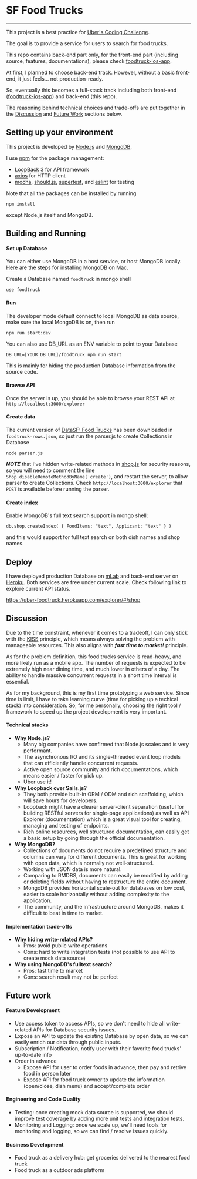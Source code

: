 # SF Food Trucks
-----

This project is a best practice for [Uber's Coding Challenge](https://github.com/uber/coding-challenge-tools/blob/master/coding_challenge.md).

The goal is to provide a service for users to search for food trucks.

This repo contains back-end part only, for the front-end part (including source, features, documentations), please check [foodtruck-ios-app](https://github.com/chenpighead/foodtruck-ios-app).

At first, I planned to choose back-end track. However, without a basic front-end, it just feels... not production-ready.

So, eventually this becomes a full-stack track including both front-end ([foodtruck-ios-app](https://github.com/chenpighead/foodtruck-ios-app)) and back-end (this repo).

The reasoning behind technical choices and trade-offs are put together in the [Discussion](#Discussion) and [Future Work](#future-work) sections below.

## Setting up your environment

This project is developed by [Node.js](https://nodejs.org/en/) and [MongoDB](https://www.mongodb.com/).

I use [npm](https://www.npmjs.com/) for the package management:

* [LoopBack 3](https://loopback.io/) for API framework
* [axios](https://github.com/axios/axios) for HTTP client
* [mocha](https://mochajs.org/), [should.js](https://github.com/shouldjs/should.js), [supertest](https://github.com/visionmedia/supertest), and [eslint](https://eslint.org/) for testing

Note that all the packages can be installed by running
```
npm install
```
except Node.js itself and MongoDB.

## Building and Running

#### Set up Database
You can either use MongoDB in a host service, or host MongoDB locally. [Here](https://docs.mongodb.com/manual/tutorial/install-mongodb-on-os-x/#install-mongodb-community-edition) are the steps for installing MongoDB on Mac.

Create a Database named `foodtruck` in mongo shell
```
use foodtruck
```

#### Run
The developer mode default connect to local MongoDB as data source, make sure the local MongoDB is on, then run
```
npm run start:dev
```
You can also use DB_URL as an ENV variable to point to your Database
```
DB_URL=[YOUR_DB_URL]/foodtruck npm run start

```
This is mainly for hiding the production Database information from the source code.

#### Browse API
Once the server is up, you should be able to browse your REST API at `http://localhost:3000/explorer`

#### Create data
The current version of [DataSF: Food Trucks](https://data.sfgov.org/Economy-and-Community/Mobile-Food-Facility-Permit/rqzj-sfat) has been downloaded in `foodtruck-rows.json`, so just run the parser.js to create Collections in Database
```
node parser.js
```
***NOTE*** that I've hidden write-related methods in [shop.js](https://github.com/chenpighead/SF-Food-Truck/blob/master/common/models/shop.js) for security reasons, so you will need to comment the line `Shop.disableRemoteMethodByName('create')`, and restart the server, to allow parser to create Collections. Check `http://localhost:3000/explorer` that `POST` is available before running the parser.

#### Create index
Enable MongoDB's full text search support in mongo shell:
```
db.shop.createIndex( { FoodItems: "text", Applicant: "text" } )
```
and this would support for full text search on both dish names and shop names.

## Deploy
I have deployed production Database on [mLab](https://mlab.com/) and back-end server on [Heroku](https://dashboard.heroku.com/apps).
Both services are free under current scale. Check following link to explore current API status.

https://uber-foodtruck.herokuapp.com/explorer/#/shop

## Discussion
Due to the time constraint, whenever it comes to a tradeoff, I can only stick with the [KISS](https://en.wikipedia.org/wiki/KISS_principle) principle, which means always solving the problem with manageable resources. This also aligns with ***fast time to market!*** principle.

As for the problem definition, this food trucks service is read-heavy, and more likely run as a mobile app. The number of requests is expected to be extremely high near dining time, and much lower in others of a day. The ability to handle massive concurrent requests in a short time interval is essential.

As for my background, this is my first time prototyping a web service. Since time is limit, I have to take learning curve (time for picking up a techical stack) into consideration. So, for me personally, choosing the right tool / framework to speed up the project development is very important.

#### Technical stacks
- **Why Node.js?**
  - Many big companies have confirmed that Node.js scales and is very performant.
  - The asynchronous I/O and its single-threaded event loop models that can efficiently handle concurrent requests.
  - Active open source community and rich documentations, which means easier / faster for pick up.
  - Uber use it!
- **Why Loopback over Sails.js?**
  - They both provide built-in ORM / ODM and rich scaffolding, which will save hours for developers.
  - Loopback might have a clearer server-client separation (useful for building RESTful servers for single-page applications) as well as API Explorer (documentation) which is a great visual tool for creating, managing and testing of endpoints.
  - Rich online resources, well structured documentation, can easily get a basic setup by going through the official documentation.
- **Why MongoDB?**
  - Collections of documents do not require a predefined structure and columns can vary for different documents. This is great for working with open data, which is normally not well-structured.
  - Working with JSON data is more natural.
  - Comparing to RMDBS, documents can easily be modified by adding or deleting fields without having to restructure the entire document.
  - MongoDB provides horizontal scale-out for databases on low cost, easier to scale horizontally without adding complexity to the application.
  - The community, and the infrastructure around MongoDB, makes it difficult to beat in time to market.

#### Implementation trade-offs
- **Why hiding write-related APIs?**
  - Pros: avoid public write operations
  - Cons: hard to write integration tests (not possible to use API to create mock data source)
- **Why using MongoDB's fulltext search?**
  - Pros: fast time to market
  - Cons: search result may not be perfect

## Future work

#### Feature Development
- Use access token to access APIs, so we don't need to hide all write-related APIs for Database security issues.
- Expose an API to update the existing Database by open data, so we can easily enrich our data through public inputs.
- Subscription / Notification, notify user with their favorite food trucks' up-to-date info
- Order in advance
  - Expose API for user to order foods in advance, then pay and retrive food in person later
  - Expose API for food truck owner to update the information (open/close, dish menu) and accept/complete order

#### Engineering and Code Quality
- Testing: once creating mock data source is supported, we should improve test coverage by adding more unit tests and integration tests.
- Monitoring and Logging: once we scale up, we'll need tools for monitoring and logging, so we can find / resolve issues quickly.

#### Business Development
- Food truck as a delivery hub: get groceries delivered to the nearest food truck
- Food truck as a outdoor ads platform
